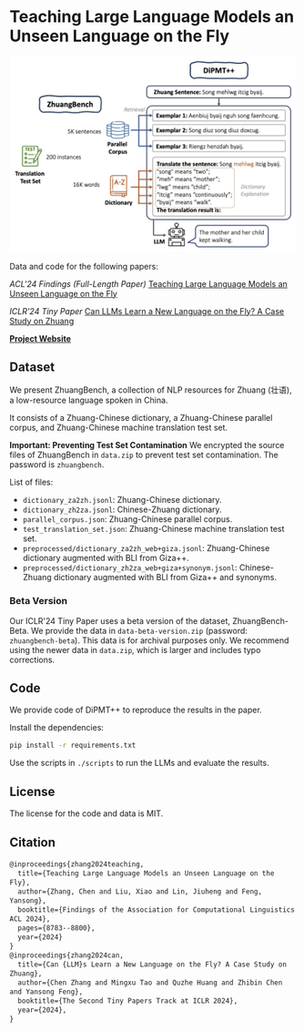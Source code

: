 # Teaching Large Language Models an Unseen Language on the Fly

<div align=center>
	<img src="zhuang_first_fig.jpg" style="width:600px" />
</div>

Data and code for the following papers:

*ACL'24 Findings (Full-Length Paper)* [Teaching Large Language Models an Unseen Language on the Fly](https://arxiv.org/pdf/2402.19167.pdf)

*ICLR'24 Tiny Paper* [Can LLMs Learn a New Language on the Fly? A Case Study on Zhuang](https://openreview.net/pdf?id=GTHD2UnDIb)

[**Project Website**](https://luciusssss.github.io/proj/zhuangbench.html)

## Dataset
We present ZhuangBench, a collection of NLP resources for Zhuang (壮语), a low-resource language spoken in China.

It consists of a Zhuang-Chinese dictionary, a Zhuang-Chinese parallel corpus, and Zhuang-Chinese machine translation test set.


**Important: Preventing Test Set Contamination**
We encrypted the source files of ZhuangBench in `data.zip` to prevent test set contamination. 
The password is `zhuangbench`.

List of files:
* `dictionary_za2zh.jsonl`: Zhuang-Chinese dictionary.
* `dictionary_zh2za.jsonl`: Chinese-Zhuang dictionary.
* `parallel_corpus.json`: Zhuang-Chinese parallel corpus.
* `test_translation_set.json`: Zhuang-Chinese machine translation test set.
* `preprocessed/dictionary_za2zh_web+giza.jsonl`: Zhuang-Chinese dictionary augmented with BLI from Giza++.
* `preprocessed/dictionary_zh2za_web+giza+synonym.jsonl`: Chinese-Zhuang dictionary augmented with BLI from Giza++ and synonyms.


### Beta Version
Our ICLR'24 Tiny Paper uses a beta version of the dataset, ZhuangBench-Beta. We provide the data in `data-beta-version.zip` (password: `zhuangbench-beta`).
This data is for archival purposes only. We recommend using the newer data in `data.zip`, which is larger and includes typo corrections.

## Code
We provide code of DiPMT++ to reproduce the results in the paper.

Install the dependencies:
```bash
pip install -r requirements.txt
```

Use the scripts in `./scripts` to run the LLMs and evaluate the results.



## License
The license for the code and data is MIT. 

## Citation
```
@inproceedings{zhang2024teaching,
  title={Teaching Large Language Models an Unseen Language on the Fly},
  author={Zhang, Chen and Liu, Xiao and Lin, Jiuheng and Feng, Yansong},
  booktitle={Findings of the Association for Computational Linguistics ACL 2024},
  pages={8783--8800},
  year={2024}
}
@inproceedings{zhang2024can,
  title={Can {LLM}s Learn a New Language on the Fly? A Case Study on Zhuang},
  author={Chen Zhang and Mingxu Tao and Quzhe Huang and Zhibin Chen and Yansong Feng},
  booktitle={The Second Tiny Papers Track at ICLR 2024},
  year={2024},
}
```
